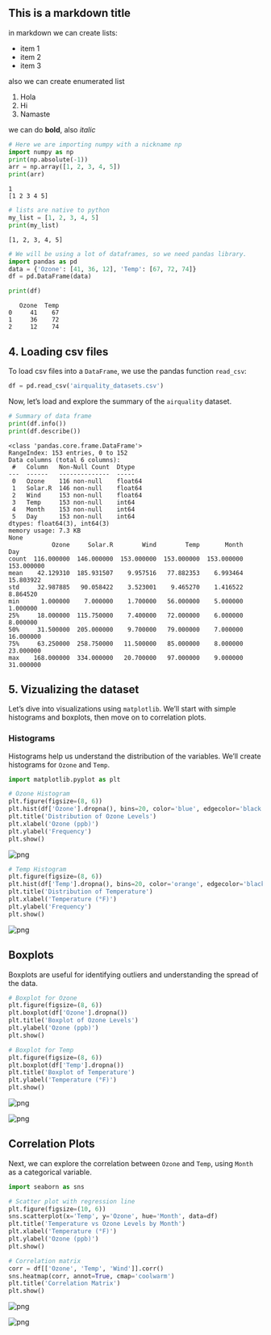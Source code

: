## This is a markdown title

in markdown we can create lists:

- item 1
- item 2
- item 3

also we can create enumerated list

1. Hola
2. Hi
3. Namaste

we can do **bold**, also *italic*



```python
# Here we are importing numpy with a nickname np
import numpy as np
print(np.absolute(-1))
arr = np.array([1, 2, 3, 4, 5])
print(arr)
```

    1
    [1 2 3 4 5]
    


```python
# lists are native to python
my_list = [1, 2, 3, 4, 5]
print(my_list)
```

    [1, 2, 3, 4, 5]
    


```python
# We will be using a lot of dataframes, so we need pandas library.
import pandas as pd
data = {'Ozone': [41, 36, 12], 'Temp': [67, 72, 74]}
df = pd.DataFrame(data)
```


```python
print(df)
```

       Ozone  Temp
    0     41    67
    1     36    72
    2     12    74
    

## 4. Loading csv files

To load csv files into a `DataFrame`, we use the pandas function `read_csv`:


```python
df = pd.read_csv('airquality_datasets.csv')
```

Now, let’s load and explore the summary of the `airquality` dataset.



```python
# Summary of data frame
print(df.info())
print(df.describe())
```

    <class 'pandas.core.frame.DataFrame'>
    RangeIndex: 153 entries, 0 to 152
    Data columns (total 6 columns):
     #   Column   Non-Null Count  Dtype  
    ---  ------   --------------  -----  
     0   Ozone    116 non-null    float64
     1   Solar.R  146 non-null    float64
     2   Wind     153 non-null    float64
     3   Temp     153 non-null    int64  
     4   Month    153 non-null    int64  
     5   Day      153 non-null    int64  
    dtypes: float64(3), int64(3)
    memory usage: 7.3 KB
    None
                Ozone     Solar.R        Wind        Temp       Month         Day
    count  116.000000  146.000000  153.000000  153.000000  153.000000  153.000000
    mean    42.129310  185.931507    9.957516   77.882353    6.993464   15.803922
    std     32.987885   90.058422    3.523001    9.465270    1.416522    8.864520
    min      1.000000    7.000000    1.700000   56.000000    5.000000    1.000000
    25%     18.000000  115.750000    7.400000   72.000000    6.000000    8.000000
    50%     31.500000  205.000000    9.700000   79.000000    7.000000   16.000000
    75%     63.250000  258.750000   11.500000   85.000000    8.000000   23.000000
    max    168.000000  334.000000   20.700000   97.000000    9.000000   31.000000
    

## 5. Vizualizing the dataset
Let’s dive into visualizations using `matplotlib`. We’ll start with simple histograms and boxplots, then move on to correlation plots.

### Histograms
Histograms help us understand the distribution of the variables. We’ll create histograms for `Ozone` and `Temp`.




```python
import matplotlib.pyplot as plt

# Ozone Histogram
plt.figure(figsize=(8, 6))
plt.hist(df['Ozone'].dropna(), bins=20, color='blue', edgecolor='black')
plt.title('Distribution of Ozone Levels')
plt.xlabel('Ozone (ppb)')
plt.ylabel('Frequency')
plt.show()
```


    
![png](Tut2_Python_navam092024_files/Tut2_Python_navam092024_10_0.png)
    



```python
# Temp Histogram
plt.figure(figsize=(8, 6))
plt.hist(df['Temp'].dropna(), bins=20, color='orange', edgecolor='black')
plt.title('Distribution of Temperature')
plt.xlabel('Temperature (°F)')
plt.ylabel('Frequency')
plt.show()
```


    
![png](Tut2_Python_navam092024_files/Tut2_Python_navam092024_11_0.png)
    


## Boxplots
Boxplots are useful for identifying outliers and understanding the spread of the data.


```python
# Boxplot for Ozone
plt.figure(figsize=(8, 6))
plt.boxplot(df['Ozone'].dropna())
plt.title('Boxplot of Ozone Levels')
plt.ylabel('Ozone (ppb)')
plt.show()

# Boxplot for Temp
plt.figure(figsize=(8, 6))
plt.boxplot(df['Temp'].dropna())
plt.title('Boxplot of Temperature')
plt.ylabel('Temperature (°F)')
plt.show()
```


    
![png](Tut2_Python_navam092024_files/Tut2_Python_navam092024_13_0.png)
    



    
![png](Tut2_Python_navam092024_files/Tut2_Python_navam092024_13_1.png)
    


## Correlation Plots
Next, we can explore the correlation between `Ozone` and `Temp`, using `Month` as a categorical variable.


```python
import seaborn as sns

# Scatter plot with regression line
plt.figure(figsize=(10, 6))
sns.scatterplot(x='Temp', y='Ozone', hue='Month', data=df)
plt.title('Temperature vs Ozone Levels by Month')
plt.xlabel('Temperature (°F)')
plt.ylabel('Ozone (ppb)')
plt.show()

# Correlation matrix
corr = df[['Ozone', 'Temp', 'Wind']].corr()
sns.heatmap(corr, annot=True, cmap='coolwarm')
plt.title('Correlation Matrix')
plt.show()
```


    
![png](Tut2_Python_navam092024_files/Tut2_Python_navam092024_15_0.png)
    



    
![png](Tut2_Python_navam092024_files/Tut2_Python_navam092024_15_1.png)
    



```python

```
